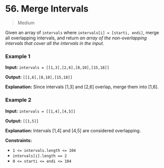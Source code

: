 # 56. Merge Intervals

> Medium


Given an array of `intervals` where `intervals[i] = [starti, endi]`, merge all overlapping intervals, and return _an array of the non-overlapping intervals that cover all the intervals in the input_.

### Example 1

**Input:** `intervals = [[1,3],[2,6],[8,10],[15,18]]`

**Output:** `[[1,6],[8,10],[15,18]]`

**Explanation:** Since intervals [1,3] and [2,6] overlap, merge them into [1,6].

### Example 2

**Input:** `intervals = [[1,4],[4,5]]`

**Output:** `[[1,5]]`

**Explanation:** Intervals [1,4] and [4,5] are considered overlapping.

**Constraints:**

-   `1 <= intervals.length <= 104`
-   `intervals[i].length == 2`
-   `0 <= starti <= endi <= 104`

